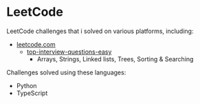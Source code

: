 # LeetCode

LeetCode challenges that i solved on various platforms, including:
- [leetcode.com](https://leetcode.com)
  - [top-interview-questions-easy](https://leetcode.com/explore/interview/card/top-interview-questions-easy)
    - Arrays, Strings, Linked lists, Trees, Sorting & Searching

Challenges solved using these languages:
- Python
- TypeScript


